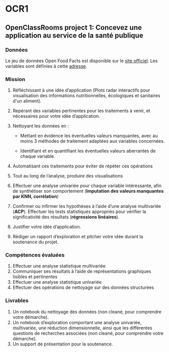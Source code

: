# OCR1
## OpenClassRooms project 1: Concevez une application au service de la santé publique

### Données
Le jeu de données Open Food Facts est disponible sur le [site officiel](https://world.openfoodfacts.org/). Les variables sont définies à cette [adresse](https://world.openfoodfacts.org/data/data-fields.txt).

### Mission   
   
   1. Réfléchissant à une idée d’application (Plots radar interactifs pour visualisation des informations nutritionnelles, écologiques et sanitaires d'un aliment).
   
   2. Repérant des variables pertinentes pour les traitements à venir, et nécessaires pour votre idée d’application.
   
   3. Nettoyant les données en :
      
      - Mettant en évidence les éventuelles valeurs manquantes, avec au moins 3 méthodes de traitement adaptées aux variables concernées.
      
      - Identifiant et en quantifiant les éventuelles valeurs aberrantes de chaque variable.
      
   4. Automatisant ces traitements pour éviter de répéter ces opérations
   5. Tout au long de l’analyse, produire des visualisations
   6. Effectuer une analyse univariée pour chaque variable intéressante, afin de synthétiser son comportement (**Imputation des valeurs manquantes par KNN, corrélation**)
   7. Confirmer ou infirmer les hypothèses à l’aide d’une analyse multivariée (**ACP**). Effectuer les tests statistiques appropriés pour vérifier la significativité des résultats (**régressions linéaires**).
   8. Justifier votre idée d’application.
   9. Rédiger un rapport d’exploration et pitcher votre idée durant la soutenance du projet.

   

### Compétences évaluées

  1. Effectuer une analyse statistique multivariée
  2. Communiquer ses résultats à l’aide de représentations graphiques lisibles et pertinentes
  3. Effectuer une analyse statistique univariée 
  4. Effectuer des opérations de nettoyage sur des données structurées

### Livrables 

  1.  Un notebook du nettoyage des données (non cleané, pour comprendre votre démarche).
  2.  Un notebook d’exploration comportant une analyse univariée, multivariée, une réduction dimensionnelle, ainsi que les différentes questions de recherches associées (non cleané, pour comprendre votre démarche).
  3. Un support de présentation pour la soutenance.

